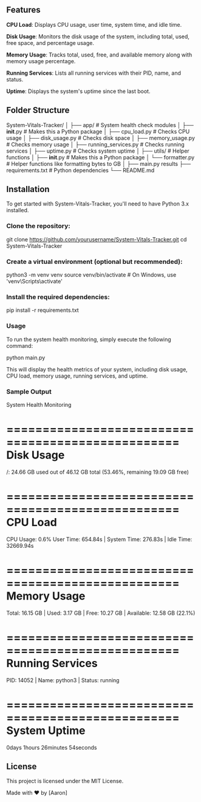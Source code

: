 ## Features

**CPU Load**: Displays CPU usage, user time, system time, and idle time.

**Disk Usage**: Monitors the disk usage of the system, including total, used, free space, and percentage usage.

**Memory Usage**: Tracks total, used, free, and available memory along with memory usage percentage.

**Running Services**: Lists all running services with their PID, name, and status.

**Uptime**: Displays the system's uptime since the last boot.

## Folder Structure

System-Vitals-Tracker/
│
├── app/                           # System health check modules
│   ├── __init__.py                # Makes this a Python package
│   ├── cpu_load.py                # Checks CPU usage
│   ├── disk_usage.py              # Checks disk space
│   ├── memory_usage.py            # Checks memory usage
│   ├── running_services.py        # Checks running services
│   ├── uptime.py                  # Checks system uptime
│
├── utils/                         # Helper functions
│   ├── __init__.py                # Makes this a Python package
│   └── formatter.py               # Helper functions like formatting bytes to GB
│
├── main.py                         results
├── requirements.txt               # Python dependencies
└── README.md 
                     
## Installation

To get started with System-Vitals-Tracker, you'll need to have Python 3.x installed.

### Clone the repository:

git clone https://github.com/yourusername/System-Vitals-Tracker.git
cd System-Vitals-Tracker


### Create a virtual environment (optional but recommended):

python3 -m venv venv
source venv/bin/activate  # On Windows, use 'venv\Scripts\activate'


### Install the required dependencies:

pip install -r requirements.txt


### Usage

To run the system health monitoring, simply execute the following command:

python main.py

This will display the health metrics of your system, including disk usage, CPU load, memory usage, running services, and uptime.


### Sample Output

System Health Monitoring 

==================================================
Disk Usage
==================================================
/: 24.66 GB used out of 46.12 GB total (53.46%, remaining 19.09 GB free)

==================================================
CPU Load
==================================================
CPU Usage: 0.6%
User Time: 654.84s | System Time: 276.83s | Idle Time: 32669.94s

==================================================
Memory Usage
==================================================
Total: 16.15 GB | Used: 3.17 GB | Free: 10.27 GB | Available: 12.58 GB (22.1%)

==================================================
Running Services
==================================================
PID: 14052 | Name: python3 | Status: running

==================================================
System Uptime
==================================================
0days 1hours 26minutes 54seconds


## License

This project is licensed under the MIT License.


Made with ❤️ by [Aaron]


